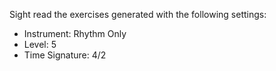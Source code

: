 Sight read the exercises generated with the following settings:

- Instrument: Rhythm Only
- Level: 5
- Time Signature: 4/2